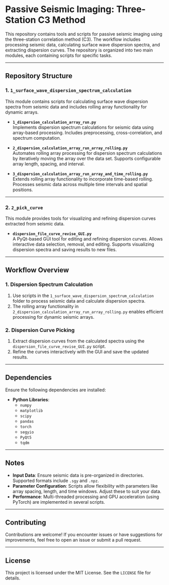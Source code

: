 # Passive Seismic Imaging: Three-Station C3 Method

This repository contains tools and scripts for passive seismic imaging using the three-station correlation method (C3). The workflow includes processing seismic data, calculating surface wave dispersion spectra, and extracting dispersion curves. The repository is organized into two main modules, each containing scripts for specific tasks.

---

## Repository Structure

### 1. `1_surface_wave_dispersion_spectrum_calculation`
This module contains scripts for calculating surface wave dispersion spectra from seismic data and includes rolling array functionality for dynamic arrays.

- **`1_dispersion_calculation_array_run.py`**  
  Implements dispersion spectrum calculations for seismic data using array-based processing. Includes preprocessing, cross-correlation, and spectrum computation.

- **`2_dispersion_calculation_array_run_array_rolling.py`**  
  Automates rolling array processing for dispersion spectrum calculations by iteratively moving the array over the data set. Supports configurable array length, spacing, and interval.

- **`3_dispersion_calculation_array_run_array_and_time_rolling.py`**  
  Extends rolling array functionality to incorporate time-based rolling. Processes seismic data across multiple time intervals and spatial positions.

---

### 2. `2_pick_curve`
This module provides tools for visualizing and refining dispersion curves extracted from seismic data.

- **`dispersion_file_curve_revise_GUI.py`**  
  A PyQt-based GUI tool for editing and refining dispersion curves. Allows interactive data selection, removal, and editing. Supports visualizing dispersion spectra and saving results to new files.

---

## Workflow Overview

### 1. Dispersion Spectrum Calculation
1. Use scripts in the `1_surface_wave_dispersion_spectrum_calculation` folder to process seismic data and calculate dispersion spectra.  
2. The rolling array functionality in `2_dispersion_calculation_array_run_array_rolling.py` enables efficient processing for dynamic seismic arrays.

### 2. Dispersion Curve Picking
1. Extract dispersion curves from the calculated spectra using the `dispersion_file_curve_revise_GUI.py` script.
2. Refine the curves interactively with the GUI and save the updated results.

---

## Dependencies

Ensure the following dependencies are installed:

- **Python Libraries**:
  - `numpy`
  - `matplotlib`
  - `scipy`
  - `pandas`
  - `torch`
  - `segyio`
  - `PyQt5`
  - `tqdm`

---

## Notes

- **Input Data**: Ensure seismic data is pre-organized in directories. Supported formats include `.sgy` and `.npz`.
- **Parameter Configuration**: Scripts allow flexibility with parameters like array spacing, length, and time windows. Adjust these to suit your data.
- **Performance**: Multi-threaded processing and GPU acceleration (using PyTorch) are implemented in several scripts.

---

## Contributing

Contributions are welcome! If you encounter issues or have suggestions for improvements, feel free to open an issue or submit a pull request.

---

## License

This project is licensed under the MIT License. See the `LICENSE` file for details.
